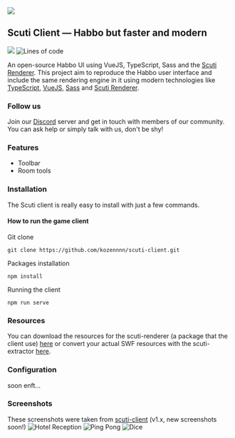 ![](https://zupimages.net/up/20/26/jo6y.png)
## Scuti Client — Habbo but faster and modern

[![](https://dcbadge.vercel.app/api/server/tKXnzSR?style=flat&theme=plastic)](https://discord.gg/tKXnzSR)
![Lines of code](https://img.shields.io/tokei/lines/github/kozennnn/scuti-client?color=yellow&logo=github)

An open-source Habbo UI using VueJS, TypeScript, Sass and the [Scuti Renderer](https://github.com/kozennnn/scuti-renderer). This project aim to reproduce the Habbo user interface and include the same rendering engine in it using modern technologies like [TypeScript](https://github.com/microsoft/TypeScript), [VueJS](https://github.com/vuejs/vue), [Sass](https://github.com/sass/sass) and [Scuti Renderer](https://github.com/kozennnn/scuti-renderer).

### Follow us
Join our [Discord](https://discord.gg/s6fQAPt) server and get in touch with members of our community. You can ask help or simply talk with us, don't be shy!

### Features

* Toolbar
* Room tools

### Installation

The Scuti client is really easy to install with just a few commands.

#### How to run the game client
Git clone
```shell
git clone https://github.com/kozennnn/scuti-client.git
 ```

Packages installation
```shell
npm install
 ```

Running the client
```shell
npm run serve
```

### Resources

You can download the resources for the scuti-renderer (a package that the client use) [here](https://github.com/kozennnn/scuti-resources) or convert your actual SWF resources with the scuti-extractor [here](https://github.com/kozennnn/scuti-extractor).


### Configuration
soon enft...

### Screenshots

These screenshots were taken from [scuti-client](https://github.com/kozennnn/scuti-client) (v1.x, new screenshots soon!)
![Hotel Reception](https://media.discordapp.net/attachments/724222275104276540/1008490888344903710/unknown.png?width=1103&height=676)
![Ping Pong](https://j.gifs.com/99m4Rz.gif)
![Dice](https://j.gifs.com/w0lJ9r.gif)
